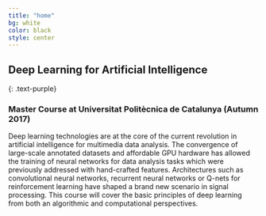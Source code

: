 ```yaml
---
title: "home"
bg: white
color: black
style: center
---
```


## Deep Learning for Artificial Intelligence 
{: .text-purple}

### Master Course at Universitat Polit&egrave;cnica de Catalunya (Autumn 2017)

Deep learning technologies are at the core of the current revolution in artificial intelligence for multimedia data analysis. The convergence of large-scale annotated datasets and affordable GPU hardware has allowed the training of neural networks for data analysis tasks which were previously addressed with hand-crafted features. Architectures such as convolutional neural networks, recurrent neural networks or Q-nets for reinforcement learning have shaped a brand new scenario in signal processing. This course will cover the basic principles of deep learning from both an algorithmic and computational perspectives.
